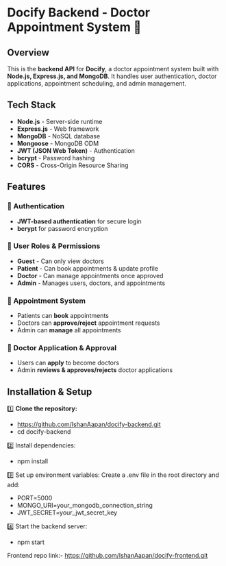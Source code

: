 # Docify Backend - Doctor Appointment System 🏥  

## Overview  
This is the **backend API** for **Docify**, a doctor appointment system built with **Node.js, Express.js, and MongoDB**. It handles user authentication, doctor applications, appointment scheduling, and admin management.  

## Tech Stack  
- **Node.js** - Server-side runtime  
- **Express.js** - Web framework  
- **MongoDB** - NoSQL database  
- **Mongoose** - MongoDB ODM  
- **JWT (JSON Web Token)** - Authentication  
- **bcrypt** - Password hashing  
- **CORS** - Cross-Origin Resource Sharing  

## Features  

### 🔹 Authentication  
- **JWT-based authentication** for secure login  
- **bcrypt** for password encryption  

### 🔹 User Roles & Permissions  
- **Guest** - Can only view doctors  
- **Patient** - Can book appointments & update profile  
- **Doctor** - Can manage appointments once approved  
- **Admin** - Manages users, doctors, and appointments  

### 🔹 Appointment System  
- Patients can **book** appointments  
- Doctors can **approve/reject** appointment requests  
- Admin can **manage** all appointments  

### 🔹 Doctor Application & Approval  
- Users can **apply** to become doctors  
- Admin **reviews & approves/rejects** doctor applications  

## Installation & Setup  

1️⃣ **Clone the repository:**  
- https://github.com/IshanAapan/docify-backend.git
- cd docify-backend

2️⃣ Install dependencies:
- npm install

3️⃣ Set up environment variables:
Create a .env file in the root directory and add:
- PORT=5000
- MONGO_URI=your_mongodb_connection_string
- JWT_SECRET=your_jwt_secret_key

4️⃣ Start the backend server:
- npm start

Frontend repo link:- https://github.com/IshanAapan/docify-frontend.git
